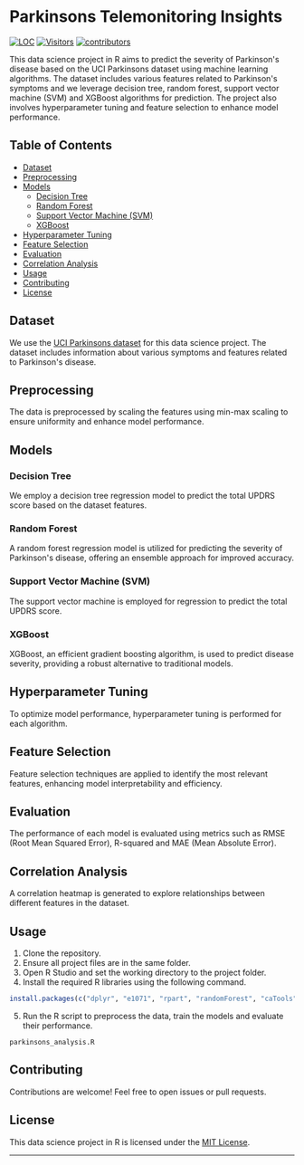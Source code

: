 
# Parkinsons Telemonitoring Insights
<a href="https://github.com/AtharvaKulkarniIT/ParkinsonsTelemonitoringInsights"><img src="https://sloc.xyz/github/AtharvaKulkarniIT/ParkinsonsTelemonitoringInsights" alt="LOC"/></a>
<a href="https://github.com/AtharvaKulkarniIT/ParkinsonsTelemonitoringInsights"><img src="https://visitor-badge.laobi.icu/badge?page_id=AtharvaKulkarniIT.ParkinsonsTelemonitoringInsights" alt="Visitors"/></a>
[![contributors ](https://img.shields.io/badge/contributions-welcome-brightgreen.svg?style=flat&label=Contributions&colorA=red&colorB=black	)](#)
<!-- <a href="https://github.com/AtharvaKulkarniIT/ParkinsonsTelemonitoringInsights/stargazers"><img src="https://img.shields.io/github/stars/AtharvaKulkarniIT/ParkinsonsTelemonitoringInsights" alt="Stars Badge"/></a>
[![GitHub Forks](https://img.shields.io/github/forks/AtharvaKulkarniIT/ParkinsonsTelemonitoringInsights.svg?style=social&label=Forks&maxAge=2592000)](https://www.github.com/AtharvaKulkarniIT/ParkinsonsTelemonitoringInsights/fork) -->



This data science project in R aims to predict the severity of Parkinson's disease based on the UCI Parkinsons dataset using machine learning algorithms. The dataset includes various features related to Parkinson's symptoms and we leverage decision tree, random forest, support vector machine (SVM) and XGBoost algorithms for prediction. The project also involves hyperparameter tuning and feature selection to enhance model performance.

## Table of Contents

- [Dataset](#dataset)
- [Preprocessing](#preprocessing)
- [Models](#models)
  - [Decision Tree](#decision-tree)
  - [Random Forest](#random-forest)
  - [Support Vector Machine (SVM)](#support-vector-machine-svm)
  - [XGBoost](#xgboost)
- [Hyperparameter Tuning](#hyperparameter-tuning)
- [Feature Selection](#feature-selection)
- [Evaluation](#evaluation)
- [Correlation Analysis](#correlation-analysis)
- [Usage](#usage)
- [Contributing](#contributing)
- [License](#license)

## Dataset

We use the [UCI Parkinsons dataset](https://archive.ics.uci.edu/dataset/189/parkinsons+telemonitoring) for this data science project. The dataset includes information about various symptoms and features related to Parkinson's disease.

## Preprocessing

The data is preprocessed by scaling the features using min-max scaling to ensure uniformity and enhance model performance.

## Models

### Decision Tree

We employ a decision tree regression model to predict the total UPDRS score based on the dataset features.

### Random Forest

A random forest regression model is utilized for predicting the severity of Parkinson's disease, offering an ensemble approach for improved accuracy.

### Support Vector Machine (SVM)

The support vector machine is employed for regression to predict the total UPDRS score.

### XGBoost

XGBoost, an efficient gradient boosting algorithm, is used to predict disease severity, providing a robust alternative to traditional models.

## Hyperparameter Tuning

To optimize model performance, hyperparameter tuning is performed for each algorithm.

## Feature Selection

Feature selection techniques are applied to identify the most relevant features, enhancing model interpretability and efficiency.

## Evaluation

The performance of each model is evaluated using metrics such as RMSE (Root Mean Squared Error), R-squared and MAE (Mean Absolute Error).

## Correlation Analysis

A correlation heatmap is generated to explore relationships between different features in the dataset.

## Usage

1. Clone the repository.
2. Ensure all project files are in the same folder.
3. Open R Studio and set the working directory to the project folder.
3. Install the required R libraries using the following command.
 ```R
install.packages(c("dplyr", "e1071", "rpart", "randomForest", "caTools", "corrplot", "xgboost", "Hmisc", "caret"))
```

5. Run the R script to preprocess the data, train the models and evaluate their performance.

`parkinsons_analysis.R`

## Contributing

Contributions are welcome! Feel free to open issues or pull requests.

## License

This data science project in R is licensed under the [MIT License](LICENSE).

---

